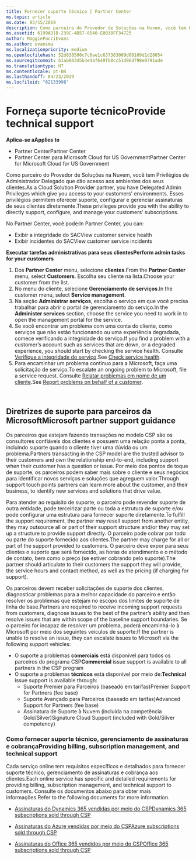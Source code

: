 ```yaml
---
title: Fornecer suporte técnico | Partner Center
ms.topic: article
ms.date: 03/15/2019
description: Como parceiro do Provedor de Soluções na Nuvem, você tem Privilégios de Administrador Delegado que dão acesso aos ambientes dos seus clientes.
ms.assetid: 6199AD1B-239C-4B57-8540-E0038FF34725
author: MaggiePucciEvans
ms.author: evansma
ms.localizationpriority: medium
ms.openlocfilehash: 52d838500c7c0ae1c637363089d00109d1d28054
ms.sourcegitcommit: b1ab80345b4e4af649fb8cc51d96d798e0791ade
ms.translationtype: HT
ms.contentlocale: pt-BR
ms.lasthandoff: 04/23/2019
ms.locfileid: "62133998"
---
```

# <a name="provide-technical-support"></a><span data-ttu-id="07540-103">Forneça suporte técnico</span><span class="sxs-lookup"><span data-stu-id="07540-103">Provide technical support</span></span>

<span data-ttu-id="07540-104">**Aplica-se a**</span><span class="sxs-lookup"><span data-stu-id="07540-104">**Applies to**</span></span>

-  <span data-ttu-id="07540-105">Partner Center</span><span class="sxs-lookup"><span data-stu-id="07540-105">Partner Center</span></span>
-  <span data-ttu-id="07540-106">Partner Center para Microsoft Cloud for US Government</span><span class="sxs-lookup"><span data-stu-id="07540-106">Partner Center for Microsoft Cloud for US Government</span></span>


<span data-ttu-id="07540-107">Como parceiro do Provedor de Soluções na Nuvem, você tem Privilégios de Administrador Delegado que dão acesso aos ambientes dos seus clientes.</span><span class="sxs-lookup"><span data-stu-id="07540-107">As a Cloud Solution Provider partner, you have Delegated Admin Privileges which give you access to your customers' environments.</span></span> <span data-ttu-id="07540-108">Esses privilégios permitem oferecer suporte, configurar e gerenciar assinaturas de seus clientes diretamente.</span><span class="sxs-lookup"><span data-stu-id="07540-108">These privileges provide you with the ability to directly support, configure, and manage your customers’ subscriptions.</span></span>

<span data-ttu-id="07540-109">No Partner Center, você pode:</span><span class="sxs-lookup"><span data-stu-id="07540-109">In Partner Center, you can:</span></span>

-   <span data-ttu-id="07540-110">Exibir a integridade do SAC</span><span class="sxs-lookup"><span data-stu-id="07540-110">View customer service health</span></span>
-   <span data-ttu-id="07540-111">Exibir incidentes do SAC</span><span class="sxs-lookup"><span data-stu-id="07540-111">View customer service incidents</span></span>

<span data-ttu-id="07540-112">**Executar tarefas administrativas para seus clientes**</span><span class="sxs-lookup"><span data-stu-id="07540-112">**Perform admin tasks for your customers**</span></span>

1.  <span data-ttu-id="07540-113">Dos **Partner Center** menu, selecione **clientes**.</span><span class="sxs-lookup"><span data-stu-id="07540-113">From the **Partner Center** menu, select **Customers**.</span></span> <span data-ttu-id="07540-114">Escolha seu cliente na lista.</span><span class="sxs-lookup"><span data-stu-id="07540-114">Choose your customer from the list.</span></span>
2.  <span data-ttu-id="07540-115">No menu do cliente, selecione **Gerenciamento de serviços**.</span><span class="sxs-lookup"><span data-stu-id="07540-115">In the customer menu, select **Service management**.</span></span>
3.  <span data-ttu-id="07540-116">Na seção **Administrar serviços**, escolha o serviço em que você precisa trabalhar para abrir o portal de gerenciamento do serviço.</span><span class="sxs-lookup"><span data-stu-id="07540-116">In the **Administer services** section, choose the service you need to work in to open the management portal for the service.</span></span>
4.  <span data-ttu-id="07540-117">Se você encontrar um problema com uma conta do cliente, como serviços que não estão funcionando ou uma experiência degradada, comece verificando a integridade do serviço.</span><span class="sxs-lookup"><span data-stu-id="07540-117">If you find a problem with a customer’s account such as services that are down, or a degraded experience, you should start by checking the service health.</span></span> <span data-ttu-id="07540-118">Consulte [Verifique a integridade do serviço](check-service-health.md).</span><span class="sxs-lookup"><span data-stu-id="07540-118">See [Check service health](check-service-health.md).</span></span>
5.  <span data-ttu-id="07540-119">Para encaminhar um problema contínuo para a Microsoft, faça uma solicitação de serviço.</span><span class="sxs-lookup"><span data-stu-id="07540-119">To escalate an ongoing problem to Microsoft, file a service request.</span></span> <span data-ttu-id="07540-120">Consulte [Relatar problemas em nome de um cliente](report-problems-on-behalf-of-a-customer.md).</span><span class="sxs-lookup"><span data-stu-id="07540-120">See [Report problems on behalf of a customer](report-problems-on-behalf-of-a-customer.md).</span></span>

 
## <a name="microsoft-partner-support-guidance"></a><span data-ttu-id="07540-121">Diretrizes de suporte para parceiros da Microsoft</span><span class="sxs-lookup"><span data-stu-id="07540-121">Microsoft partner support guidance</span></span>

<span data-ttu-id="07540-122">Os parceiros que estejam fazendo transações no modelo CSP são os consultores confiáveis dos clientes e possuem uma relação ponta a ponta, incluindo suporte quando o cliente tiver uma dúvida ou um problema.</span><span class="sxs-lookup"><span data-stu-id="07540-122">Partners transacting in the CSP model are the trusted advisor to their customers and own the relationship end-to-end, including support when their customer has a question or issue.</span></span> <span data-ttu-id="07540-123">Por meio dos pontos de toque de suporte, os parceiros podem saber mais sobre o cliente e seus negócios para identificar novos serviços e soluções que agreguem valor.</span><span class="sxs-lookup"><span data-stu-id="07540-123">Through support touch points partners can learn more about the customer, and their business, to identify new services and solutions that drive value.</span></span>

<span data-ttu-id="07540-124">Para atender ao requisito de suporte, o parceiro pode revender suporte de outra entidade, pode terceirizar parte ou toda a estrutura de suporte e/ou pode configurar uma estrutura para fornecer suporte diretamente.</span><span class="sxs-lookup"><span data-stu-id="07540-124">To fulfill the support requirement, the partner may resell support from another entity, they may outsource all or part of their support structure and/or they may set up a structure to provide support directly.</span></span>  <span data-ttu-id="07540-125">O parceiro pode cobrar por todo ou parte do suporte fornecido aos clientes.</span><span class="sxs-lookup"><span data-stu-id="07540-125">The partner may charge for all or part of the support provided to customers.</span></span> <span data-ttu-id="07540-126">O parceiro deve expor para seus clientes o suporte que será fornecido, as horas de atendimento e o método de contato, bem como o preço (se estiver cobrando pelo suporte).</span><span class="sxs-lookup"><span data-stu-id="07540-126">The partner should articulate to their customers the support they will provide, the service hours and contact method, as well as the pricing (if charging for support).</span></span> 

<span data-ttu-id="07540-127">Os parceiros devem receber solicitações de suporte dos clientes, diagnosticar problemas para a melhor capacidade do parceiro e então resolver os problemas que estejam no escopo dos limites de suporte de linha de base.</span><span class="sxs-lookup"><span data-stu-id="07540-127">Partners are required to receive incoming support requests from customers, diagnose issues to the best of the partner’s ability and then resolve issues that are within scope of the baseline support boundaries.</span></span> <span data-ttu-id="07540-128">Se o parceiro for incapaz de resolver um problema, poderá encaminhá-lo à Microsoft por meio dos seguintes veículos de suporte:</span><span class="sxs-lookup"><span data-stu-id="07540-128">If the partner is unable to resolve an issue, they can escalate issues to Microsoft via the following support vehicles:</span></span>

- <span data-ttu-id="07540-129">O suporte a problemas **comerciais** está disponível para todos os parceiros do programa CSP</span><span class="sxs-lookup"><span data-stu-id="07540-129">**Commercial** issue support is available to all partners in the CSP program</span></span>
-   <span data-ttu-id="07540-130">O suporte a problemas **técnicos** está disponível por meio de:</span><span class="sxs-lookup"><span data-stu-id="07540-130">**Technical** issue support is available through:</span></span>
    -   <span data-ttu-id="07540-131">Suporte Premier para Parceiros (baseado em tarifas)</span><span class="sxs-lookup"><span data-stu-id="07540-131">Premier Support for Partners (fee base)</span></span>
    -   <span data-ttu-id="07540-132">Suporte Avançado para Parceiros (baseado em tarifas)</span><span class="sxs-lookup"><span data-stu-id="07540-132">Advanced Support for Partners (fee base)</span></span>
    -   <span data-ttu-id="07540-133">Assinatura de Suporte à Nuvem (incluída na competência Gold/Silver)</span><span class="sxs-lookup"><span data-stu-id="07540-133">Signature Cloud Support (included with Gold/Silver competency)</span></span>

### <a name="providing-billing-subscription-management-and-technical-support"></a><span data-ttu-id="07540-134">Como fornecer suporte técnico, gerenciamento de assinaturas e cobrança</span><span class="sxs-lookup"><span data-stu-id="07540-134">Providing billing, subscription management, and technical support</span></span> 

<span data-ttu-id="07540-135">Cada serviço online tem requisitos específicos e detalhados para fornecer suporte técnico, gerenciamento de assinaturas e cobrança aos clientes.</span><span class="sxs-lookup"><span data-stu-id="07540-135">Each online service has specific and detailed requirements for providing billing, subscription management, and technical support to customers.</span></span> <span data-ttu-id="07540-136">Consulte os documentos abaixo para obter mais informações.</span><span class="sxs-lookup"><span data-stu-id="07540-136">Refer to the following documents for more information.</span></span>

-   [<span data-ttu-id="07540-137">Assinaturas do Dynamics 365 vendidas por meio do CSP</span><span class="sxs-lookup"><span data-stu-id="07540-137">Dynamics 365 subscriptions sold through CSP</span></span>](https://www.microsoftpartnercommunity.com/t5/CSP/Microsoft-Partner-Support-Guidance/m-p/5262#M30)

-   [<span data-ttu-id="07540-138">Assinaturas do Azure vendidas por meio do CSP</span><span class="sxs-lookup"><span data-stu-id="07540-138">Azure subscriptions sold through CSP</span></span>](https://www.microsoftpartnercommunity.com/t5/CSP/Microsoft-Partner-Support-Guidance/m-p/5263#M31)

-   [<span data-ttu-id="07540-139">Assinaturas do Office 365 vendidos por meio do CSP</span><span class="sxs-lookup"><span data-stu-id="07540-139">Office 365 subscriptions sold through CSP</span></span>](https://www.microsoftpartnercommunity.com/t5/CSP/Microsoft-Partner-Support-Guidance/m-p/5264#M32)
 



